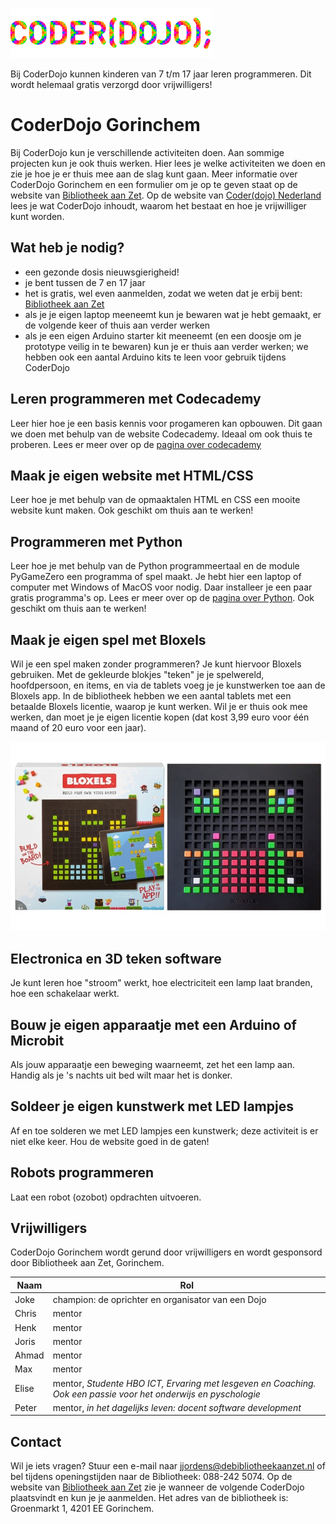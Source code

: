 ![CoderDojo logo](coderdojo_logo.png)

Bij CoderDojo kunnen kinderen van 7 t/m 17 jaar leren programmeren. Dit wordt helemaal gratis verzorgd door vrijwilligers!

# CoderDojo Gorinchem
Bij CoderDojo kun je verschillende activiteiten doen. Aan sommige projecten kun je ook thuis werken. 
Hier lees je welke activiteiten we doen en zie je hoe je er thuis mee aan de slag kunt gaan.
Meer informatie over CoderDojo Gorinchem en een formulier om je op te geven staat op de website van [Bibliotheek aan Zet](https://www.debibliotheekaanzet.nl/activiteiten/coderdojo). Op de website van [Coder(dojo) Nederland](https://coderdojo.nl) lees je wat CoderDojo inhoudt, waarom het bestaat en hoe je vrijwilliger kunt worden.

## Wat heb je nodig?
- een gezonde dosis nieuwsgierigheid!
- je bent tussen de 7 en 17 jaar
- het is gratis, wel even aanmelden, zodat we weten dat je erbij bent: [Bibliotheek aan Zet](https://www.debibliotheekaanzet.nl/activiteiten/coderdojo)
- als je je eigen laptop meeneemt kun je bewaren wat je hebt gemaakt, er de volgende keer of thuis aan verder werken
- als je een eigen Arduino starter kit meeneemt (en een doosje om je prototype veilig in te bewaren) kun je er thuis aan verder werken; we hebben ook een aantal Arduino kits te leen voor gebruik tijdens CoderDojo

## Leren programmeren met Codecademy 
Leer hier hoe je een basis kennis voor progameren kan opbouwen. Dit gaan we doen met behulp van de website Codecademy. Ideaal om ook thuis te proberen. Lees er meer over op de [pagina over codecademy](codecademy.md)
## Maak je eigen website met HTML/CSS
Leer hoe je met behulp van de opmaaktalen HTML en CSS een mooite website kunt maken. Ook geschikt om thuis aan te werken!

## Programmeren met Python
Leer hoe je met behulp van de Python programmeertaal en de module PyGameZero een programma of spel maakt. Je hebt hier een laptop of computer met Windows of MacOS voor nodig. Daar installeer je een paar gratis programma's op. Lees er meer over op de [pagina over Python](python.md).
Ook geschikt om thuis aan te werken!

## Maak je eigen spel met Bloxels
Wil je een spel maken zonder programmeren? Je kunt hiervoor Bloxels gebruiken. Met de gekleurde blokjes "teken" je je spelwereld, hoofdpersoon, en items, en via de tablets voeg je je kunstwerken toe aan de Bloxels app. In de bibliotheek hebben we een aantal tablets met een betaalde Bloxels licentie, waarop je kunt werken. Wil je er thuis ook mee werken, dan moet je je eigen licentie kopen (dat kost 3,99 euro voor één maand of 20 euro voor een jaar).

![Foto van Bloxels](bloxels.jpeg)

## Electronica en 3D teken software
Je kunt leren hoe "stroom" werkt, hoe electriciteit een lamp laat branden, hoe een schakelaar werkt.

## Bouw je eigen apparaatje met een Arduino of Microbit
Als jouw apparaatje een beweging waarneemt, zet het een lamp aan. Handig als je 's nachts uit bed wilt maar het is donker.

## Soldeer je eigen kunstwerk met LED lampjes
Af en toe solderen we met LED lampjes een kunstwerk; deze activiteit is er niet elke keer. Hou de website goed in de gaten!

## Robots programmeren
Laat een robot (ozobot) opdrachten uitvoeren. 

## Vrijwilligers
CoderDojo Gorinchem wordt gerund door vrijwilligers en wordt gesponsord door Bibliotheek aan Zet, Gorinchem.

| Naam          | Rol           |
| ------------- | ------------- |
| Joke | champion: de oprichter en organisator van een Dojo |
| Chris | mentor |
| Henk | mentor |
| Joris | mentor |
| Ahmad | mentor |
| Max | mentor |
| Elise | mentor, *Studente HBO ICT, Ervaring met lesgeven en Coaching. Ook een passie voor het onderwijs en pyschologie* |
| Peter | mentor, *in het dagelijks leven: docent software development* |

## Contact
Wil je iets vragen? Stuur een e-mail naar [jjordens@debibliotheekaanzet.nl](mailto:jjordens@debibliotheekaanzet.nl) of bel tijdens openingstijden naar de Bibliotheek: 088-242 5074.
Op de website van [Bibliotheek aan Zet](https://www.debibliotheekaanzet.nl/activiteiten/coderdojo) zie je wanneer de volgende CoderDojo plaatsvindt en kun je je aanmelden.
Het adres van de bibliotheek is: Groenmarkt 1, 4201 EE Gorinchem.
